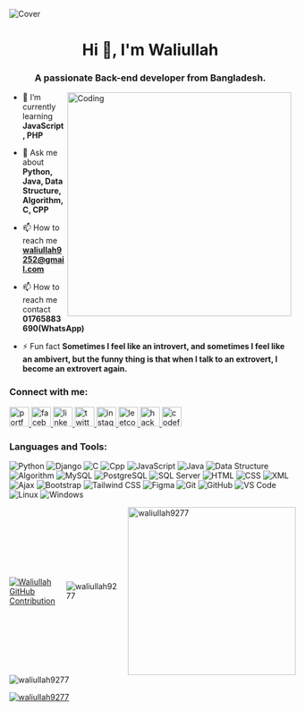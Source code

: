 ![Cover](https://i.imgur.com/bFHJFVb.png)
<h1 align="center">Hi 👋, I'm Waliullah</h1>
<h3 align="center">A passionate Back-end developer from Bangladesh.</h3>

<img align="right" alt="Coding" width="400" src="https://cdn.dribbble.com/users/1162077/screenshots/3848914/programmer.gif">



- 🌱 I’m currently learning **JavaScript, PHP**

- 💬 Ask me about **Python, Java, Data Structure, Algorithm, C, CPP**

- 📫 How to reach me **waliullah9252@gmail.com**

-  📫 How to reach me contact **01765883690(WhatsApp)**

- ⚡ Fun fact **Sometimes I feel like an introvert, and sometimes I feel like an ambivert, but the funny thing is that when I talk to an extrovert, I become an extrovert again.**

<h3 align="left">Connect with me:</h3>
<p align="left">
  <a href="https://portfolio-waliullah-9277.netlify.app/" target="_blank">
  <img src="https://img.shields.io/static/v1?message=portfolio&logo=portfolio&label=&color=1F8AC1&logoColor=white&labelColor=&style=for-the-badge" height="35" alt="portfolio logo" />
</a>
<a href="https://fb.com/waliullahx77" target="_blank">
  <img src="https://img.shields.io/static/v1?message=facebook&logo=facebook&label=&color=4267B2&logoColor=white&labelColor=&style=for-the-badge" height="35" alt="facebook logo" />
</a>
<a href="https://www.linkedin.com/in/waliullah-dev/" target="_blank">
  <img src="https://img.shields.io/static/v1?message=linkedin&logo=linkedin&label=&color=0077B5&logoColor=white&labelColor=&style=for-the-badge" height="35" alt="linkedin logo" />
</a>
<a href="https://x.com/waliullah9277" target="_blank">
  <img src="https://img.shields.io/static/v1?message=twitter&logo=twitter&label=&color=1DA1F2&logoColor=white&labelColor=&style=for-the-badge" height="35" alt="twitter logo" />
</a>
<a href="https://www.instagram.com/waliullah9277" target="_blank">
  <img src="https://img.shields.io/static/v1?message=instagram&logo=instagram&label=&color=E4405F&logoColor=white&labelColor=&style=for-the-badge" height="35" alt="instagram logo" />
</a>
<a href="https://leetcode.com/waliullah9252" target="_blank">
  <img src="https://img.shields.io/static/v1?message=leetcode&logo=leetcode&label=&color=FFA116&logoColor=white&labelColor=&style=for-the-badge" height="35" alt="leetcode logo" />
</a>
<a href="https://www.hackerrank.com/waliullah9252" target="_blank">
  <img src="https://img.shields.io/static/v1?message=hackerrank&logo=hackerrank&label=&color=2EC866&logoColor=white&labelColor=&style=for-the-badge" height="35" alt="hackerrank logo" />
</a>
<a href="https://codeforces.com/profile/waliullah_9252" target="_blank">
  <img src="https://img.shields.io/static/v1?message=codeforces&logo=codeforces&label=&color=1F8AC1&logoColor=white&labelColor=&style=for-the-badge" height="35" alt="codeforces logo" />
</a>

</p>

<h3 align="left">Languages and Tools:</h3>

![Python](https://img.shields.io/badge/Python-3776AB?style=for-the-badge&labelColor=black&logo=Python&logoColor=3776AB)
![Django](https://img.shields.io/badge/Django-092e03?style=for-the-badge&labelColor=black&logo=Django&logoColor=092e03)
![C](https://img.shields.io/badge/C-A8B9CC?style=for-the-badge&labelColor=black&logo=C&logoColor=A8B9CC)
![Cpp](https://img.shields.io/badge/C++-00599C?style=for-the-badge&labelColor=black&logo=C%2B%2B&logoColor=00599C)
![JavaScript](https://img.shields.io/badge/JavaScript-F7DF1E?style=for-the-badge&labelColor=black&logo=JavaScript&logoColor=F7DF1E)
![Java](https://img.shields.io/badge/Java-007396?style=for-the-badge&labelColor=black&logo=Java&logoColor=007396)
![Data Structure](https://img.shields.io/badge/Data%20Structure-FF6F00?style=for-the-badge&labelColor=black)
![Algorithm](https://img.shields.io/badge/Algorithm-FF6F00?style=for-the-badge&labelColor=black)
![MySQL](https://img.shields.io/badge/MySQL-4479A1?style=for-the-badge&labelColor=black&logo=MySQL&logoColor=4479A1)
![PostgreSQL](https://img.shields.io/badge/PostgreSQL-336791?style=for-the-badge&labelColor=black&logo=PostgreSQL&logoColor=336791)
![SQL Server](https://img.shields.io/badge/SQL%20Server-CC2927?style=for-the-badge&labelColor=black&logo=Microsoft%20SQL%20Server&logoColor=CC2927)
![HTML](https://img.shields.io/badge/HTML-E34F26?style=for-the-badge&labelColor=black&logo=HTML5&logoColor=E34F26)
![CSS](https://img.shields.io/badge/CSS-1572B6?style=for-the-badge&labelColor=black&logo=CSS3&logoColor=1572B6)
![XML](https://img.shields.io/badge/XML-FF6600?style=for-the-badge&labelColor=black&logo=XML&logoColor=FF6600)
![Ajax](https://img.shields.io/badge/Ajax-3A76F0?style=for-the-badge&labelColor=black)
![Bootstrap](https://img.shields.io/badge/Bootstrap-7952B3?style=for-the-badge&labelColor=black&logo=Bootstrap&logoColor=7952B3)
![Tailwind CSS](https://img.shields.io/badge/Tailwind%20CSS-38B2AC?style=for-the-badge&labelColor=black&logo=Tailwind%20CSS&logoColor=38B2AC)
![Figma](https://img.shields.io/badge/Figma-F24E1E?style=for-the-badge&labelColor=black&logo=Figma&logoColor=F24E1E)
![Git](https://img.shields.io/badge/Git-F05032?style=for-the-badge&labelColor=black&logo=Git&logoColor=F05032)
![GitHub](https://img.shields.io/badge/GitHub-181717?style=for-the-badge&labelColor=black&logo=GitHub&logoColor=181717)
![VS Code](https://img.shields.io/badge/VS%20Code-0078D4?style=for-the-badge&labelColor=black&logo=Visual%20Studio%20Code&logoColor=0078D4)
![Linux](https://img.shields.io/badge/Linux-FCC624?style=for-the-badge&labelColor=black&logo=Linux&logoColor=FCC624)
![Windows](https://img.shields.io/badge/Windows-0078D6?style=for-the-badge&labelColor=black&logo=Windows&logoColor=0078D6)


<div style="display: flex; justify-content: space-between; align-items: center; gap:20px">
  <a href="https://github.com/waliullah9277">
    <img src="https://github-profile-summary-cards.vercel.app/api/cards/profile-details?username=waliullah9277&theme=radical" alt="Waliullah GitHub Contribution"/>
  </a>
    <img src="https://github-readme-stats.vercel.app/api?username=waliullah9277&show_icons=true&locale=en" alt="waliullah9277" />
  <img src="https://github-readme-stats.vercel.app/api/top-langs?username=waliullah9277&show_icons=true&locale=en&layout=compact" alt="waliullah9277" style="width: 300px;" />
</div>

<div style="display: flex; justify-content: space-between; align-items: center; gap: 20px;">
  <img src="https://github-readme-streak-stats.herokuapp.com/?user=waliullah9277&" alt="waliullah9277" />
</div>




<!-- <p align="left"> <img src="https://komarev.com/ghpvc/?username=waliullah9277&label=Profile%20views&color=0e75b6&style=flat" alt="waliullah9277" /> </p> -->

<p align="left"> <a href="https://github.com/ryo-ma/github-profile-trophy"><img src="https://github-profile-trophy.vercel.app/?username=waliullah9277" alt="waliullah9277" /></a> </p>
